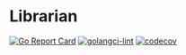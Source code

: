 # Librarian
[![Go Report Card](https://goreportcard.com/badge/github.com/tuihub/librarian)](https://goreportcard.com/report/github.com/tuihub/librarian)
[![golangci-lint](https://github.com/TuiHub/Librarian/actions/workflows/golangci-lint.yml/badge.svg)](https://github.com/TuiHub/Librarian/actions/workflows/golangci-lint.yml)
[![codecov](https://codecov.io/gh/TuiHub/Librarian/branch/master/graph/badge.svg?token=9E9VIBWYZV)](https://codecov.io/gh/TuiHub/Librarian)
